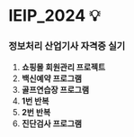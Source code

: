 # IEIP_2024 💡
### 정보처리 산업기사 자격증 실기
1. **쇼핑몰 회원관리 프로젝트**
2. **백신예약 프로그램**
3. **골프연습장 프로그램**
4. **1번 반복**
5. **2번 반복**
6. **진단검사 프로그램**
